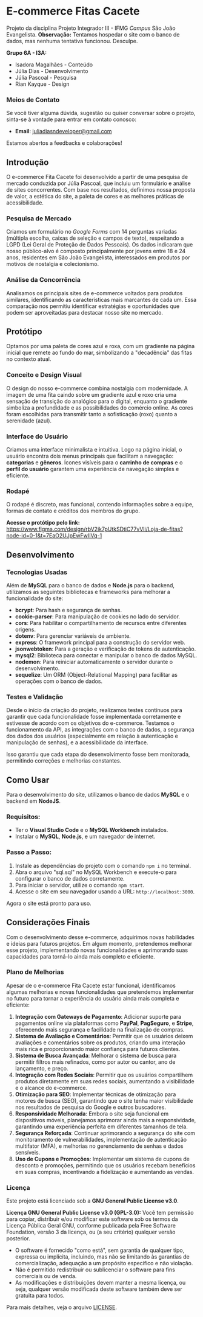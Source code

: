 
# E-commerce Fitas Cacete

Projeto da disciplina Projeto Integrador III - IFMG *Campus* São João Evangelista.
**Observação:** Tentamos hospedar o site com o banco de dados, mas nenhuma tentativa funcionou. Desculpe.

**Grupo 6A - I3A:**
- Isadora Magalhães - Conteúdo
- Júlia Dias - Desenvolvimento
- Júlia Pascoal - Pesquisa
- Rian Kayque - Design


### Meios de Contato
Se você tiver alguma dúvida, sugestão ou quiser conversar sobre o projeto, sinta-se à vontade para entrar em contato conosco:

- **Email**: juliadiasndeveloper@gmail.com

Estamos abertos a feedbacks e colaborações!


## Introdução
O e-commerce Fita Cacete foi desenvolvido a partir de uma pesquisa de mercado conduzida por Júlia Pascoal, que incluiu um formulário e análise de sites concorrentes. Com base nos resultados, definimos nossa proposta de valor, a estética do site, a paleta de cores e as melhores práticas de acessibilidade.

### Pesquisa de Mercado
Criamos um formulário no *Google Forms* com 14 perguntas variadas (múltipla escolha, caixas de seleção e campos de texto), respeitando a LGPD (Lei Geral de Proteção de Dados Pessoais). Os dados indicaram que nosso público-alvo é composto principalmente por jovens entre 18 e 24 anos, residentes em São João Evangelista, interessados em produtos por motivos de nostalgia e colecionismo.

### Análise da Concorrência
Analisamos os principais sites de e-commerce voltados para produtos similares, identificando as características mais marcantes de cada um. Essa comparação nos permitiu identificar estratégias e oportunidades que podem ser aproveitadas para destacar nosso site no mercado.

## Protótipo
Optamos por uma paleta de cores azul e roxa, com um gradiente na página inicial que remete ao fundo do mar, simbolizando a "decadência" das fitas no contexto atual.

### Conceito e Design Visual
O design do nosso e-commerce combina nostalgia com modernidade. A imagem de uma fita caindo sobre um gradiente azul e roxo cria uma sensação de transição do analógico para o digital, enquanto o gradiente simboliza a profundidade e as possibilidades do comércio online. As cores foram escolhidas para transmitir tanto a sofisticação (roxo) quanto a serenidade (azul).

### Interface do Usuário
Criamos uma interface minimalista e intuitiva. Logo na página inicial, o usuário encontra dois menus principais que facilitam a navegação: **categorias** e **gêneros**. Ícones visíveis para o **carrinho de compras** e o **perfil do usuário** garantem uma experiência de navegação simples e eficiente.

### Rodapé
O rodapé é discreto, mas funcional, contendo informações sobre a equipe, formas de contato e créditos dos membros do grupo.

**Acesse o protótipo pelo link:** https://www.figma.com/design/rbV2ik7pUtkSDtiC77vVli/Loja-de-fitas?node-id=0-1&t=7EaO2UJpEwFwIIVq-1

## Desenvolvimento


### Tecnologias Usadas
Além de **MySQL** para o banco de dados e **Node.js** para o backend, utilizamos as seguintes bibliotecas e frameworks para melhorar a funcionalidade do site:

- **bcrypt**: Para hash e segurança de senhas.
- **cookie-parser**: Para manipulação de cookies no lado do servidor.
- **cors**: Para habilitar o compartilhamento de recursos entre diferentes origens.
- **dotenv**: Para gerenciar variáveis de ambiente.
- **express**: O framework principal para a construção do servidor web.
- **jsonwebtoken**: Para a geração e verificação de tokens de autenticação.
- **mysql2**: Biblioteca para conectar e manipular o banco de dados MySQL.
- **nodemon**: Para reiniciar automaticamente o servidor durante o desenvolvimento.
- **sequelize**: Um ORM (Object-Relational Mapping) para facilitar as operações com o banco de dados.

### Testes e Validação
Desde o início da criação do projeto, realizamos testes contínuos para garantir que cada funcionalidade fosse implementada corretamente e estivesse de acordo com os objetivos do e-commerce. Testamos o funcionamento da API, as integrações com o banco de dados, a segurança dos dados dos usuários (especialmente em relação à autenticação e manipulação de senhas), e a acessibilidade da interface.

Isso garantiu que cada etapa do desenvolvimento fosse bem monitorada, permitindo correções e melhorias constantes.


## Como Usar

Para o desenvolvimento do site, utilizamos o banco de dados **MySQL** e o backend em **NodeJS**.

### Requisitos:
- Ter o **Visual Studio Code** e o **MySQL Workbench** instalados.
- Instalar o **MySQL**, **Node.js**, e um navegador de internet.

### Passo a Passo:
1. Instale as dependências do projeto com o comando `npm i` no terminal.
2. Abra o arquivo "sql.sql" no MySQL Workbench e execute-o para configurar o banco de dados corretamente.
3. Para iniciar o servidor, utilize o comando `npm start`.
4. Acesse o site em seu navegador usando a URL: `http://localhost:3000`.

Agora o site está pronto para uso.


## Considerações Finais
Com o desenvolvimento desse e-commerce, adquirimos novas habilidades e ideias para futuros projetos. Em algum momento, pretendemos melhorar esse projeto, implementando novas funcionalidades e aprimorando suas capacidades para torná-lo ainda mais completo e eficiente.

### Plano de Melhorias
Apesar de o e-commerce Fita Cacete estar funcional, identificamos algumas melhorias e novas funcionalidades que pretendemos implementar no futuro para tornar a experiência do usuário ainda mais completa e eficiente:

1. **Integração com Gateways de Pagamento**: Adicionar suporte para pagamentos online via plataformas como **PayPal**, **PagSeguro**, e **Stripe**, oferecendo mais segurança e facilidade na finalização de compras.
2. **Sistema de Avaliação e Comentários**: Permitir que os usuários deixem avaliações e comentários sobre os produtos, criando uma interação mais rica e proporcionando maior confiança para futuros clientes.
3. **Sistema de Busca Avançada**: Melhorar o sistema de busca para permitir filtros mais refinados, como por autor ou cantor, ano de lançamento, e preço.
4. **Integração com Redes Sociais**: Permitir que os usuários compartilhem produtos diretamente em suas redes sociais, aumentando a visibilidade e o alcance do e-commerce.
5. **Otimização para SEO**: Implementar técnicas de otimização para motores de busca (SEO), garantindo que o site tenha maior visibilidade nos resultados de pesquisa do Google e outros buscadores.
6. **Responsividade Melhorada**: Embora o site seja funcional em dispositivos móveis, planejamos aprimorar ainda mais a responsividade, garantindo uma experiência perfeita em diferentes tamanhos de tela.
7. **Segurança Reforçada**: Continuar aprimorando a segurança do site com monitoramento de vulnerabilidades, implementação de autenticação multifator (MFA), e melhorias no gerenciamento de senhas e dados sensíveis.
8. **Uso de Cupons e Promoções**: Implementar um sistema de cupons de desconto e promoções, permitindo que os usuários recebam benefícios em suas compras, incentivando a fidelização e aumentando as vendas.


### Licença
Este projeto está licenciado sob a **GNU General Public License v3.0**.

**Licença GNU General Public License v3.0 (GPL-3.0):**
Você tem permissão para copiar, distribuir e/ou modificar este software sob os termos da Licença Pública Geral GNU, conforme publicada pela Free Software Foundation, versão 3 da licença, ou (a seu critério) qualquer versão posterior.

- O software é fornecido "como está", sem garantia de qualquer tipo, expressa ou implícita, incluindo, mas não se limitando às garantias de comercialização, adequação a um propósito específico e não violação.
- Não é permitido redistribuir ou sublicenciar o software para fins comerciais ou de venda.
- As modificações e distribuições devem manter a mesma licença, ou seja, qualquer versão modificada deste software também deve ser gratuita para todos.

Para mais detalhes, veja o arquivo [LICENSE](https://www.gnu.org/licenses/gpl-3.0.html).

